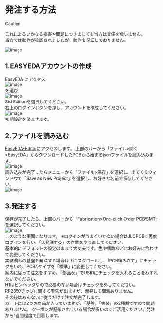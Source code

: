 # 発注する方法
> [!CAUTION]
> これによるいかなる損害や問題につきましても当方は責任を負いません。  
> 当方では動作が確認されましたが、動作を保証しておりません。

![image](https://github.com/user-attachments/assets/c30744a5-e6b9-4bb7-bc36-b0314c22be07)

## 1.EASYEDAアカウントの作成
[EasyEDA](https://easyeda.com/) にアクセス  
![image](https://github.com/user-attachments/assets/033d0e3a-7e70-489b-8cd4-45e71c3a657b)  
を選び  
![image](https://github.com/user-attachments/assets/3146e7d6-d00c-49aa-b6b1-ad860b56553e)  
Std Editionを選択してください。  
右上のログインボタンを押し、アカウントを作成してください。  
![image](https://github.com/user-attachments/assets/0514c2a8-0754-4630-921b-b48fb6513500)  
初期設定を済ませます。

## 2.ファイルを読み込む
[EasyEDA-Editor](https://easyeda.com/editor)にアクセスします。
上部のバーから「ファイル>開く>EasyEDA」からダウンロードしたPCBから始まるjsonファイルを読み込みます。  
![image](https://github.com/user-attachments/assets/c5c08467-f741-43f9-ae75-d5bec399374e)  
読み込みが完了したらメニューから「ファイル>保存」を選択し、出てくるウィンドウで「Save as New Project」を選択し、お好きな名前で保存してください。  
![image](https://github.com/user-attachments/assets/56924b70-de36-4448-9744-58821b5a6800)  

## 3.発注する
保存が完了したら、上部のバーから「Fabrication>One-click Order PCB/SMT」を選択してください。  
![image](https://github.com/user-attachments/assets/0f2b368b-ab23-40a2-a753-b5706e82c4a1)  
このような画面になります。
※ログインがうまくいかない場合はJLCPCBで再度ログインを行い、「3.発注する」の作業をやり直してください。  
基本的にデフォルトの設定のままで大丈夫です。色や個数などはお好みに合わせて変更してください。  
実装済みの基盤を発注する場合は下にスクロールし、「PCB組み立て」にチェックをいれ、PCBAタイプを「標準」に変更してください。  
案内に従って注文をすすめ、「部品表」でUSB1にチェックを入れることをわすれないでください。  
H1はピンヘッダなので必要のない場合はチェックを外してください。  
RP2350チップに関する警告が出ますが、無視して問題ありません。  
その後はあんないに従うだけで注文が完了します。  
カートには2つの商品が入っていますが、「基盤」「実装」の2種類ですので問題ありません。
クーポンが配布されている場合が多いのでご活用ください。発注から1週間程度で到着します。
